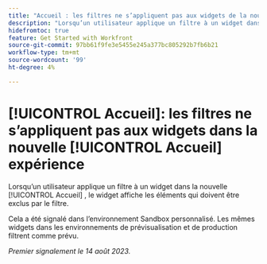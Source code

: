 ```yaml
---
title: "Accueil : les filtres ne s’appliquent pas aux widgets de la nouvelle expérience d’accueil"
description: "Lorsqu’un utilisateur applique un filtre à un widget dans la nouvelle expérience d’accueil, le widget affiche les éléments qui doivent être exclus par le filtre."
hidefromtoc: true
feature: Get Started with Workfront
source-git-commit: 97bb61f9fe3e5455e245a377bc805292b7fb6b21
workflow-type: tm+mt
source-wordcount: '99'
ht-degree: 4%

---
```



# [!UICONTROL Accueil]: les filtres ne s’appliquent pas aux widgets dans la nouvelle [!UICONTROL Accueil] expérience

Lorsqu’un utilisateur applique un filtre à un widget dans la nouvelle [!UICONTROL Accueil] , le widget affiche les éléments qui doivent être exclus par le filtre.

Cela a été signalé dans l’environnement Sandbox personnalisé. Les mêmes widgets dans les environnements de prévisualisation et de production filtrent comme prévu.

_Premier signalement le 14 août 2023._

